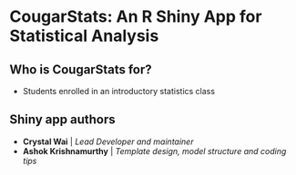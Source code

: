 # CougarStats: An R Shiny App for Statistical Analysis

## Who is CougarStats for?

- Students enrolled in an introductory statistics class

## Shiny app authors

* **Crystal Wai** | *Lead Developer and maintainer*
* **Ashok Krishnamurthy** | *Template design, model structure and coding tips*

